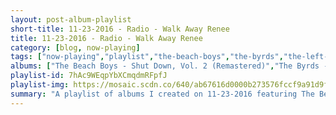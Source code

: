 ```yaml
---
layout: post-album-playlist
short-title: 11-23-2016 - Radio - Walk Away Renee
title: 11-23-2016 - Radio - Walk Away Renee
category: [blog, now-playing]
tags: ["now-playing","playlist","the-beach-boys","the-byrds","the-left-banke","the-hollies","the-byrds","eternity's-children","strawberry-alarm-clock","friend-&-lover","the-byrds","the-association","johnny-rivers","the-pretty-things","margo-guryan","the-byrds","the-lemon-pipers","the-turtles","stone-poneys,-linda-ronstadt","the-buckinghams","marmalade","the-byrds","friend-&-lover","gary-puckett-&-the-union-gap","the-left-banke","the-byrds","the-association","the-beach-boys","eternity's-children","the-left-banke","the-nashville-teens","todd-rundgren","the-byrds","the-turtles","the-walker-brothers","friend-&-lover","the-mamas-&-the-papas","gary-puckett-&-the-union-gap","the-byrds","marmalade","the-lemon-pipers","the-association","the-turtles","the-byrds","strawberry-alarm-clock","eternity's-children","the-lemon-pipers","the-shadows-of-knight","the-byrds","chad-&-jeremy","eternity's-children","the-monkees","strawberry-alarm-clock","the-association","sagittarius","the-byrds","eternity's-children","the-association","the-byrds","strawberry-alarm-clock","jay-&-the-americans","the-left-banke","the-byrds","harry-nilsson","the-buckinghams","eternity's-children","the-byrds","gary-puckett-&-the-union-gap","jay-&-the-americans","the-byrds","the-montanas","eternity's-children","strawberry-alarm-clock","the-turtles","the-lemon-pipers","the-byrds","the-walker-brothers","the-beach-boys","the-byrds","eternity's-children","the-buckinghams","the-byrds","the-turtles","sagittarius","eternity's-children","marmalade","the-byrds","eternity's-children","jay-&-the-americans","the-byrds","the-byrds","eternity's-children","the-pretty-things","sonny-&-cher","it's-a-beautiful-day","the-beach-boys","the-byrds","eternity's-children","the-walker-brothers","the-byrds","the-byrds"]
albums: ["The Beach Boys - Shut Down, Vol. 2 (Remastered)","The Byrds - Mr. Tambourine Man","The Left Banke - There's Gonna Be A Storm - The Complete Recordings 1966-1969","The Hollies - The Air That I Breathe - The Very Best of the Hollies","The Byrds - Ballad Of Easy Rider","Eternity's Children - Timeless","Strawberry Alarm Clock - Incense & Peppermints","Friend & Lover - Reach Out Of The Darkness","The Byrds - Fifth Dimension","The Association - Greatest Hits","Johnny Rivers - Realization","The Pretty Things - S.F. Sorrow","Margo Guryan - Take A Picture","The Byrds - Mr. Tambourine Man","The Lemon Pipers - The Best of the Lemon Pipers","The Turtles - Save the Turtles: the Turtles Greatest Hits","Stone Poneys, Linda Ronstadt - Evergreen, Vol.2","The Buckinghams - Pop Classics Of The 60's","Marmalade - Legends - Marmalade (DO NOT USE) [Rerecorded]","The Byrds - The Notorious Byrd Brothers","Friend & Lover - Reach Out Of The Darkness","Gary Puckett & The Union Gap - Young Girl: The Best Of Gary Puckett & The Union Gap","The Left Banke - There's Gonna Be A Storm - The Complete Recordings 1966-1969","The Byrds - Sweetheart Of The Rodeo","The Association - Just The Right Sound: The Association Anthology [Digital Version]","The Beach Boys - Sunflower","Eternity's Children - Eternity's Children","The Left Banke - There's Gonna Be A Storm - The Complete Recordings 1966-1969","The Nashville Teens - Rockin' Back To Tobacco Road","Todd Rundgren - A Wizard / A True Star","The Byrds - The Notorious Byrd Brothers","The Turtles - Happy Together","The Walker Brothers - After The Lights Go Out - The Best Of 1965 - 1967","Friend & Lover - Reach Out Of The Darkness","The Mamas & The Papas - Colección Mitos The Mamas & The Papas","Gary Puckett & The Union Gap - Young Girl: The Best Of Gary Puckett & The Union Gap","The Byrds - The Notorious Byrd Brothers","Marmalade - Fine Cuts - The Best Of Marmalade (Original Recordings)","The Lemon Pipers - The Best of the Lemon Pipers","The Association - Greatest Hits","The Turtles - All the Singles","The Byrds - Fifth Dimension","Strawberry Alarm Clock - Incense & Peppermints","Eternity's Children - Eternity's Children","The Lemon Pipers - The Best of the Lemon Pipers","The Shadows Of Knight - Dark Sides: The Best Of The Shadows Of Knight","The Byrds - Mr. Tambourine Man","Chad & Jeremy - Distant Shores (Expanded)","Eternity's Children - From Us Unto You: The Original Singles","The Monkees - The Birds, The Bees, & The Monkees","Strawberry Alarm Clock - Incense & Peppermints","The Association - Greatest Hits","Sagittarius - The Kingdom Come","The Byrds - Turn! Turn! Turn!","Eternity's Children - From Us Unto You: The Original Singles","The Association - Just The Right Sound: The Association Anthology [Digital Version]","The Byrds - Fifth Dimension","Strawberry Alarm Clock - Incense And Peppermints","Jay & The Americans - Come A Little Bit Closer: The Best Of Jay & The Americans","The Left Banke - There's Gonna Be A Storm - The Complete Recordings 1966-1969","The Byrds - Sweetheart Of The Rodeo","Harry Nilsson - Everybody's Talkin': The Very Best of Harry Nilsson","The Buckinghams - Up Close","Eternity's Children - Eternity's Children","The Byrds - Turn! Turn! Turn!","Gary Puckett & The Union Gap - Young Girl: The Best Of Gary Puckett & The Union Gap","Jay & The Americans - Come A Little Bit Closer: The Best Of Jay & The Americans","The Byrds - Sweetheart Of The Rodeo","The Montanas - You've Got To Be Loved","Eternity's Children - Eternity's Children","Strawberry Alarm Clock - Wake Up...It's Tomorrow","The Turtles - Happy Together","The Lemon Pipers - Green Tambourine","The Byrds - Mr. Tambourine Man","The Walker Brothers - Nite Flights","The Beach Boys - Summer Days (And Summer Nights) [Remastered]","The Byrds - Turn! Turn! Turn!","Eternity's Children - From Us Unto You: The Original Singles","The Buckinghams - Mercy, Mercy, Mercy (A Collection)","The Byrds - Younger Than Yesterday","The Turtles - Happy Together","Sagittarius - Present Tense (Expanded Edition)","Eternity's Children - Eternity's Children","Marmalade - Reflections of The Marmalade (Original Recordings)","The Byrds - Younger Than Yesterday","Eternity's Children - Eternity's Children","Jay & The Americans - Come A Little Bit Closer: The Best Of Jay & The Americans","The Byrds - Younger Than Yesterday","The Byrds - Sweetheart Of The Rodeo","Eternity's Children - From Us Unto You: The Original Singles","The Pretty Things - S.F. Sorrow","Sonny & Cher - The Two Of Us","It's A Beautiful Day - Choice Quality Stuff / Anytime","The Beach Boys - Surfer Girl (Remastered)","The Byrds - Younger Than Yesterday","Eternity's Children - Eternity's Children","The Walker Brothers - The Sun Ain't Gonna Shine","The Byrds - Fifth Dimension","The Byrds - Mr. Tambourine Man"]
playlist-id: 7hAc9WEqpYbXCmqdmRFpfJ
playlist-img: https://mosaic.scdn.co/640/ab67616d0000b273576fccf9a91d9f7c808b8abdab67616d0000b27397f63f84ceeeb4f7b4f9b361ab67616d0000b273e9303d395184aab6ad4f0ea1ab67616d0000b273f4d30f8432920dda21183ce6
summary: "A playlist of albums I created on 11-23-2016 featuring The Beach Boys, The Byrds, The Left Banke, The Hollies, The Byrds, Eternity's Children, Strawberry Alarm Clock, Friend & Lover, The Byrds, The Association, Johnny Rivers, The Pretty Things, Margo Guryan, The Byrds, The Lemon Pipers, The Turtles, Stone Poneys, Linda Ronstadt, The Buckinghams, Marmalade, The Byrds, Friend & Lover, Gary Puckett & The Union Gap, The Left Banke, The Byrds, The Association, The Beach Boys, Eternity's Children, The Left Banke, The Nashville Teens, Todd Rundgren, The Byrds, The Turtles, The Walker Brothers, Friend & Lover, The Mamas & The Papas, Gary Puckett & The Union Gap, The Byrds, Marmalade, The Lemon Pipers, The Association, The Turtles, The Byrds, Strawberry Alarm Clock, Eternity's Children, The Lemon Pipers, The Shadows Of Knight, The Byrds, Chad & Jeremy, Eternity's Children, The Monkees, Strawberry Alarm Clock, The Association, Sagittarius, The Byrds, Eternity's Children, The Association, The Byrds, Strawberry Alarm Clock, Jay & The Americans, The Left Banke, The Byrds, Harry Nilsson, The Buckinghams, Eternity's Children, The Byrds, Gary Puckett & The Union Gap, Jay & The Americans, The Byrds, The Montanas, Eternity's Children, Strawberry Alarm Clock, The Turtles, The Lemon Pipers, The Byrds, The Walker Brothers, The Beach Boys, The Byrds, Eternity's Children, The Buckinghams, The Byrds, The Turtles, Sagittarius, Eternity's Children, Marmalade, The Byrds, Eternity's Children, Jay & The Americans, The Byrds, The Byrds, Eternity's Children, The Pretty Things, Sonny & Cher, It's A Beautiful Day, The Beach Boys, The Byrds, Eternity's Children, The Walker Brothers, The Byrds, and The Byrds"
---
```

